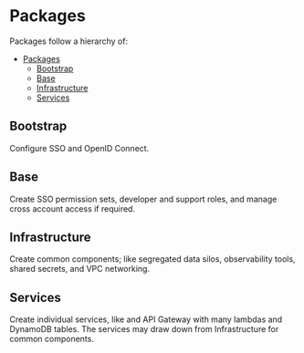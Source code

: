 # Packages

Packages follow a hierarchy of:

- [Packages](#packages)
  - [Bootstrap](#bootstrap)
  - [Base](#base)
  - [Infrastructure](#infrastructure)
  - [Services](#services)

## Bootstrap

Configure SSO and OpenID Connect.

## Base

Create SSO permission sets, developer and support roles, and manage cross account access if required.

## Infrastructure

Create common components; like segregated data silos, observability tools, shared secrets, and VPC networking.

## Services

Create individual services, like and API Gateway with many lambdas and DynamoDB tables. The services may draw down from Infrastructure for common components.


